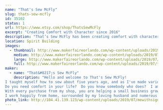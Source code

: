 ```yaml
---
name: "That's Sew McFly"
slug: thats-sew-mcfly
id: 35102
status: 1
url: https://www.etsy.com/shop/ThatsSewMcFly
excerpt: "Creating Comfort with Character since 2016"
description: "That’s Sew McFly has been creating comfort with character since 2016.  Handcrafted, high quality, unique, eco-friendly, and reusable items include coasters, microwave bowl cozies, hot/cold packs, and heating pads. Choose from dozens of styles in a variety of fandom favorites and more!  Thanks to your support, a portion of proceeds goes to charity every month."
location: Spirit Building
images:
  - thumbnail: http://www.makerfaireorlando.com/wp-content/uploads/2019/07/tropicalitems.jpg
    medium: http://www.makerfaireorlando.com/wp-content/uploads/2019/07/tropicalitems.jpg
    large: http://www.makerfaireorlando.com/wp-content/uploads/2019/07/tropicalitems.jpg
    full: http://www.makerfaireorlando.com/wp-content/uploads/2019/07/tropicalitems.jpg
maker:
  - name: "That&#8217;s Sew McFly"
    description: "Hello and welcome to That's Sew McFly!
I taught myself how to sew about five years ago, and as I've made various items over the years, I have found my love for comfort items, such as heating pads, hot/cold packs, and bowl cozies, both as gifts and for personal use.
Do you need comfort in your life?  Do you know somebody who does?  I am hoping, in some small way, to provide that comfort for you and your loved ones, while using fun, fandom fabrics!  
With every purchase from my shop, you are helping a small business grow, and I cannot thank you enough.  Also with every purchase, you will be helping a great cause, because one tenth of my profits go towards select charities throughout the year.  Thanks for making a positive difference not only in my life, but also in the world!
I work happily from home, surrounded by my loving husband and numerous cats and dogs."
photo_link: http://104.41.139.123/wp-content/uploads/2019/07/mewithsign-1.jpg
---
```

